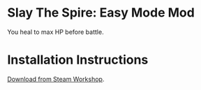 # Slay The Spire: Easy Mode Mod

You heal to max HP before battle.

# Installation Instructions

[Download from Steam Workshop](https://steamcommunity.com/sharedfiles/filedetails/?id=2814833105).
